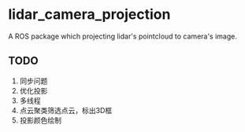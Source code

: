 # lidar_camera_projection
A ROS package which projecting lidar's pointcloud to camera's image.

## TODO

1. 同步问题
2. 优化投影
3. 多线程
4. 点云聚类筛选点云，标出3D框
5. 投影颜色绘制
